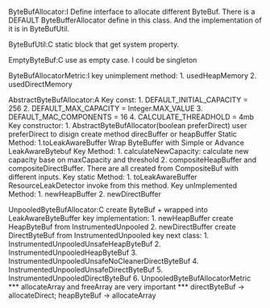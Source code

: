 ByteBufAllocator:I
  Define interface to allocate different ByteBuf.
  There is a DEFAULT ByteBufferAllocator define in this class.
  And the implementation of it is in ByteBufUtil.

ByteBufUtil:C
  static block that get system property.

EmptyByteBuf:C
  use as empty case. I could be singleton

ByteBufAllocatorMetric:I
  key unimplement method:
    1. usedHeapMemory
    2. usedDirectMemory

AbstractByteBufAllocator:A
  Key const:
    1. DEFAULT_INITIAL_CAPACITY = 256
    2. DEFAULT_MAX_CAPACITY = Integer.MAX_VALUE
    3. DEFAULT_MAC_COMPONENTS = 16
    4. CALCULATE_THREADHOLD = 4mb
  Key constructor:
    1. AbstractByteBufAllocator(boolean preferDirect)
      user preferDirect to disign create method direcBuffer or heapBuffer
  Static Method:
    1.toLeakAwareBuffer
      Wrap ByteBuffer with Simple or Advance LeakAwareBytebuf
  Key Method:
    1. calculateNewCapacity:
      calculate new capacity base on maxCapacity and threshold
    2. compositeHeapBuffer and compositeDirectBuffer.
      There are all created from CompositeBuf with different inputs.
  Key static Method:
    1. toLeakAwareBuffer
      ResourceLeakDetector invoke from this method.
  Key unImplemented Method:
    1. newHeapBuffer
    2. newDirectBuffer

UnpooledByteBufAllocator:C
  create ByteBuf + wrapped into LeakAwareByteBuffer
  key implementation:
    1. newHeapBuffer
      create HeapByteBuf from InstrumentedUnpooled
    2. newDirectBuffer
      create DirectByteBuf from InstrumentedUnpooled
  key next class:
    1. InstrumentedUnpooledUnsafeHeapByteBuf
    2. InstrumentedUnpooledHeapByteBuf
    3. InstrumentedUnpooledUnsafeNoCleanerDirectByteBuf
    4. InstrumentedUnpooledUnsafeDirectByteBuf
    5. InstrumentedUnpooledDirectByteBuf
    6. UnpooledByteBufAllocatorMetric
    *** allocateArray and freeArray are very important
    *** directByteBuf -> allocateDirect; heapByteBuf -> allocateArray
